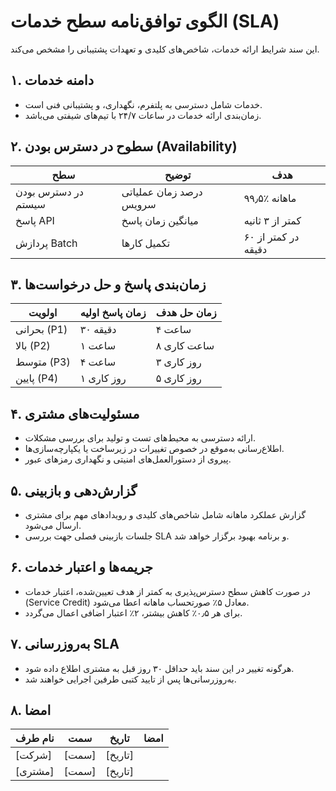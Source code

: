 # الگوی توافق‌نامه سطح خدمات (SLA)

این سند شرایط ارائه خدمات، شاخص‌های کلیدی و تعهدات پشتیبانی را مشخص می‌کند.

## ۱. دامنه خدمات

- خدمات شامل دسترسی به پلتفرم، نگهداری، و پشتیبانی فنی است.
- زمان‌بندی ارائه خدمات در ساعات ۲۴/۷ با تیم‌های شیفتی می‌باشد.

## ۲. سطوح در دسترس بودن (Availability)

| سطح | توضیح | هدف |
|-----|-------|------|
| در دسترس بودن سیستم | درصد زمان عملیاتی سرویس | ۹۹٫۵٪ ماهانه |
| پاسخ API | میانگین زمان پاسخ | کمتر از ۳ ثانیه |
| پردازش Batch | تکمیل کارها | در کمتر از ۶۰ دقیقه |

## ۳. زمان‌بندی پاسخ و حل درخواست‌ها

| اولویت | زمان پاسخ اولیه | زمان حل هدف |
|--------|-----------------|---------------|
| بحرانی (P1) | ۳۰ دقیقه | ۴ ساعت |
| بالا (P2) | ۱ ساعت | ۸ ساعت کاری |
| متوسط (P3) | ۴ ساعت | ۳ روز کاری |
| پایین (P4) | ۱ روز کاری | ۵ روز کاری |

## ۴. مسئولیت‌های مشتری

- ارائه دسترسی به محیط‌های تست و تولید برای بررسی مشکلات.
- اطلاع‌رسانی به‌موقع در خصوص تغییرات در زیرساخت یا یکپارچه‌سازی‌ها.
- پیروی از دستورالعمل‌های امنیتی و نگهداری رمزهای عبور.

## ۵. گزارش‌دهی و بازبینی

- گزارش عملکرد ماهانه شامل شاخص‌های کلیدی و رویدادهای مهم برای مشتری ارسال می‌شود.
- جلسات بازبینی فصلی جهت بررسی SLA و برنامه بهبود برگزار خواهد شد.

## ۶. جریمه‌ها و اعتبار خدمات

- در صورت کاهش سطح دسترس‌پذیری به کمتر از هدف تعیین‌شده، اعتبار خدمات (Service Credit) معادل ۵٪ صورتحساب ماهانه اعطا می‌شود.
- برای هر ۰٫۵٪ کاهش بیشتر، ۲٪ اعتبار اضافی اعمال می‌گردد.

## ۷. به‌روزرسانی SLA

- هرگونه تغییر در این سند باید حداقل ۳۰ روز قبل به مشتری اطلاع داده شود.
- به‌روزرسانی‌ها پس از تایید کتبی طرفین اجرایی خواهند شد.

## ۸. امضا

| نام طرف | سمت | تاریخ | امضا |
|--------|------|-------|------|
| [شرکت] | [سمت] | [تاریخ] | |
| [مشتری] | [سمت] | [تاریخ] | |
